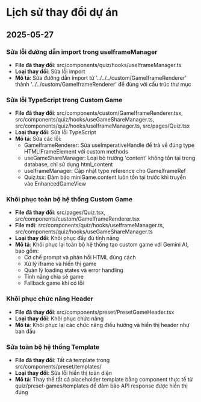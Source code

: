 
# Lịch sử thay đổi dự án

## 2025-05-27

### Sửa lỗi đường dẫn import trong useIframeManager
- **File đã thay đổi**: src/components/quiz/hooks/useIframeManager.ts
- **Loại thay đổi**: Sửa lỗi import
- **Mô tả**: Sửa đường dẫn import từ '../../../custom/GameIframeRenderer' thành '../../custom/GameIframeRenderer' để đúng với cấu trúc thư mục

### Sửa lỗi TypeScript trong Custom Game
- **File đã thay đổi**: src/components/custom/GameIframeRenderer.tsx, src/components/quiz/hooks/useGameShareManager.ts, src/components/quiz/hooks/useIframeManager.ts, src/pages/Quiz.tsx
- **Loại thay đổi**: Sửa lỗi TypeScript
- **Mô tả**: Sửa các lỗi:
  - GameIframeRenderer: Sửa useImperativeHandle để trả về đúng type HTMLIFrameElement với custom methods
  - useGameShareManager: Loại bỏ trường 'content' không tồn tại trong database, chỉ sử dụng html_content
  - useIframeManager: Cập nhật type reference cho GameIframeRef
  - Quiz.tsx: Đảm bảo miniGame.content luôn tồn tại trước khi truyền vào EnhancedGameView

### Khôi phục toàn bộ hệ thống Custom Game
- **File đã thay đổi**: src/pages/Quiz.tsx, src/components/custom/GameIframeRenderer.tsx
- **File mới**: src/components/quiz/hooks/useIframeManager.ts, src/components/quiz/hooks/useGameShareManager.ts
- **Loại thay đổi**: Khôi phục đầy đủ tính năng
- **Mô tả**: Khôi phục lại toàn bộ hệ thống tạo custom game với Gemini AI, bao gồm:
  - Cơ chế prompt và phản hồi HTML đúng cách
  - Xử lý iframe và hiển thị game
  - Quản lý loading states và error handling
  - Tính năng chia sẻ game
  - Fallback game khi có lỗi

### Khôi phục chức năng Header
- **File đã thay đổi**: src/components/preset/PresetGameHeader.tsx
- **Loại thay đổi**: Khôi phục chức năng
- **Mô tả**: Khôi phục lại các chức năng điều hướng và hiển thị header như ban đầu

### Sửa toàn bộ hệ thống Template
- **File đã thay đổi**: Tất cả template trong src/components/preset/templates/
- **Loại thay đổi**: Sửa lỗi hiển thị toàn diện
- **Mô tả**: Thay thế tất cả placeholder template bằng component thực tế từ quiz/preset-games/templates để đảm bảo API response được hiển thị đúng
